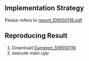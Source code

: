 ## Implementation Strategy
Please refers to [report_109550116.pdf](https://github.com/jerrychild999922/NYCU_2021_OOP/blob/main/Dungeon/report_109550116.pdf)

## Reproducing Result
1. Download [Dungeon_109550116](https://github.com/jerrychild999922/NYCU_2021_OOP/tree/main/Dungeon/Dungeon_109550116)
2. execute main.cpp
